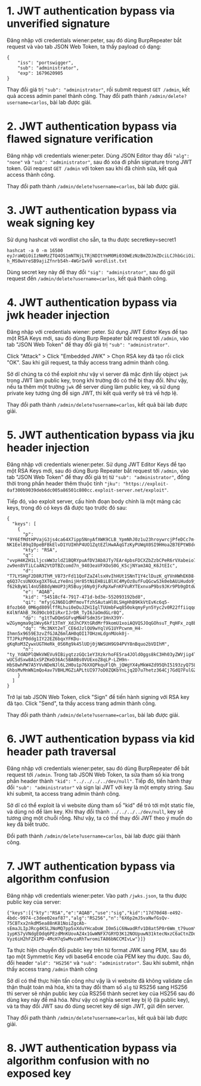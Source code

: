 # 1. JWT authentication bypass via unverified signature
Đăng nhập với credentials wiener:peter, sau đó dùng BurpRepeater bắt request và vào tab JSON Web Token, ta thấy payload có dạng:
```
{
    "iss": "portswigger",
    "sub": "administrator",
    "exp": 1679620905
}
```
Thay đổi giá trị `"sub": "administrator"`, rồi submit request `GET /admin`, kết quả access admin panel thành công. Thay đổi path thành `/admin/delete?username=carlos`, bài lab được giải.

# 2. JWT authentication bypass via flawed signature verification
Đăng nhập với credentials wiener:peter. Dùng JSON Editor thay đổi `"alg": "none"` và `"sub": "administrator"`, sau đó xóa đi phần signature trong JWT token. Gửi request `GET /admin` với token sau khi đã chỉnh sửa, kết quả access thành công.

Thay đổi path thành `/admin/delete?username=carlos`, bài lab được giải.

# 3. JWT authentication bypass via weak signing key
Sử dụng hashcat với wordlist cho sẵn, ta thu được secretkey=secret1
```
hashcat -a 0 -m 16500 eyJraWQiOiIzNmMzZTQ4OS1mNTNjLTRjNDItYmM0Mi03OWEzNzBmZDJmZDciLCJhbGciOiJIUzI1NiJ9.eyJpc3MiOiJwb3J0c3dpZ2dlciIsInN1YiI6IndpZW5lciIsImV4cCI6MTY3OTYyMTgwMX0.mZGr5au5sw-h_MS0wVreSB9ajiZfnrb54h-4WGrIwV0 wordlist.txt
```
Dùng secret key này để thay đổi `"sig": "administrator"`, sau đó gửi request đến `/admin/delete?username=carlos`, kết quả thành công.

# 4. JWT authentication bypass via jwk header injection
Đăng nhập với credentials wiener: peter. Sử dụng JWT Editor Keys để tạo một RSA Keys mới, sau đó dùng Burp Repeater bắt request tới `/admin`, vào tab "JSON Web Token" để thay đổi giá trị `"sub": "administrator"`. 

Click "Attack" > Click "Embedded JWK" > Chọn RSA key đã tạo rồi click "OK". Sau khi gửi request, ta thấy access trang admin thành công.

Sở dĩ chúng ta có thể exploit như vậy vì server đã mặc định lấy object `jwk` trong JWT làm public key, trong khi trường đó có thể bị thay đổi. Như vậy, nếu ta thêm một trường `jwk` để server dùng làm public key, và sử dụng private key tương ứng để sign JWT, thì kết quả verify sẽ trả về hợp lệ.

Thay đổi path thành `/admin/delete?username=carlos`, kết quả bài lab được giải.

# 5. JWT authentication bypass via jku header injection
Đăng nhập với credentials wiener:peter. Sử dụng JWT Editor Keys để tạo một RSA Keys mới, sau đó dùng Burp Repeater bắt request tới `/admin`, vào tab "JSON Web Token" để thay đổi giá trị từ `"sub": "administrator"`, đồng thời trong phần header thêm thuộc tính `"jku": "https://exploit-0af300b9039deb6dc005a86501c800cc.exploit-server.net/exploit"`.

Tiếp đó, vào exploit server, cấu hình đoạn body chính là một mảng các keys, trong đó có keys đã được tạo trước đó sau:
```
{
  "keys": [
    {
      "p": "9Y6EfMdtHPVajG3js4ca64X7ipp5NnyAfXWK9CLB_YpmNhJ0z1u23hroywrcjPfeDCc7m-NK1Eel89qI0peBFBkElvD1YUIHhP4UO1ZqtEZlHwAAqGTzKyPUWqX0SI9HHoa2B7EPtW8dcNfOcDDZtVCNdh30OVJspcmPJ9rIjnE",
      "kty": "RSA",
      "q": "vvpH4KZH1LljcsWW3zldZ1BQRYpuAfDV3Ab8JTy7EAr4pbsFDCXZbZzbCPeR6rVXabeio7b4p84rxRIRxXT982Wr7rzQ1EmPTA8nGWYg8syU-zw9en8VTiLCaAN2VtDTBZcomd7n_9403eaVFXOoS0G_K5cjNYam3AQ_K6JtEIc",
      "d": "T7LYSHgF2D8RJThM_V873rFd11QoFZaZ4lsxHvIhHUt1SNnT1Y4clDuzK_qYVnHWhEK08-q6Q37csUNXXxg3XT6uLzYe8nijHr85tNiEH8iLBlXC4MyOz8ufFuQGcwS3k0ebAUiHudo9jtQCdWoNP-f62kByWil4nU5B8dyWmUP3jR5Buyj6Ny0jFxRpXwFnKFVuRYTExnvaP9bs9JKr9Pb9gDtdwadbVHe606Vxpc80gNbDgu5Yiib9fOWFi0xhbDhRwxTa9eTfkMCu7DwnVadWd9p34MfadelAeVOFeg1yJxT7x41TTtBxSjwaVNoyBVxv_Isw8_Cy6tK2nF1qoQ",
      "e": "AQAB",
      "kid": "54518cf4-7917-471d-bd3e-552093192bd8",
      "qi": "mfyjGJN6D1dMfmovTfzhSAutaHl0LSHgHhB9KkVtEvKc6q5-8fozb60_0M6gd809lffRLhui0eDuJZH1IglTUUmbFwq850okqmyFyn5Yyc2v0R22ffiiqqqtVCPIrvqE-K4lNfAhB_7Kd9Ocb9IiRxrIJrDR_TyI6JaOmdGLr8Q",
      "dp": "g1tTwDQmSGFvqMN4FSdm3Sr1HnX39Y-wZGymgma9g1Wvy6kf13TmY_XdJhCPXtGRdMrf9komU1xoiAQVQSJOqGOhsuT_PqHFx_zq8bsOpZUqruSfdXVbJ26pQDyaat5KWygQ5BhxoMrp4t1uz1EyhO2sXs0zQh63hBBIhjdhJeE",
      "dq": "Mc3NXt2eT_CE6dJzlQU9wYqlVG1UYPcwnm_H4-Ihmn5x9659E3zvZfGJAZ6mlAH0qOI17OHzmLdgnMUok0j-TTJPkzP0ddg1IY22EZ6bqxYFKDu-gKqRoM3ZywxUGTHeRk_0S6Rg9k45lUDj0jNWSUH9G94PVY8nBquo2bVDIhM",
      "n": "ty_YdADPlQWkVWEVu9IBiyqtzzGQc1eY3XzkrhoFE5ra4JOldOggs8kC3Hh03yZWVjig4T8J57b0KJ5P6UyLbdnD2BEmbHkK5za-wUCSdSxw8A1xSPZKeD36Ac5BA0Bs0VUExoZ8qLP-LZH9n-HbS8whPW7A5YVvNDeNJl6L2H0u1p76XXQPkquFlQh_jQWgYX4yMkW4Zd95QhI5193zyQ75LEAZe-GhbsMvMnWN1mQo4av7VBHLMGZiAPLtUI977oD0ZQKbYnLjq2D7u7hetz364Cj7GdQ7FulGZcFqI40lkSKT_e0xe6XKEUxoaJ4vJbE12_FHiGujKck0EMctlw"
    }
  ]
}
```
Trở lại tab JSON Web Token, click "Sign" để tiến hành signing với RSA key đã tạo. Click "Send", ta thấy access trang admin thành công.

Thay đổi path thành `/admin/delete?username=carlos`, bài lab được giải.

# 6. JWT authentication bypass via kid header path traversal
Đăng nhập với credentials wiener:peter, sau đó dùng BurpRepeater để bắt request tới `/admin`. Trong tab JSON Web Token, ta sửa tham số kia trong phần header thành `"kid": "../../../../dev/null"`. Tiếp đó, tiến hành thay đổi `"sub": "administrator"` và sign lại JWT với key là một empty string. Sau khi submit, ta access trang admin thành công.

Sở dĩ có thể exploit là vì website dùng tham số "kid" để trỏ tới một static file, và dùng nó để làm key. Khi thay đổi thành `../../../../dev/null`, key sẽ tương ứng một chuỗi rỗng. Như vậy, ta có thể thay đổi JWT theo ý muốn do key đã biết trước.

Đổi path thành `/admin/delete?username=carlos`, bài lab được giải thành công.

# 7. JWT authentication bypass via algorithm confusion
Đăng nhập với credentials wiener:peter. Vào path `/jwks.json`, ta thu được public key của server:
```
{"keys":[{"kty":"RSA","e":"AQAB","use":"sig","kid":"17d70d48-e492-4bdc-9974-c3dee02eaf87","alg":"RS256","n":"6X6p2mJ5vaNwfGsQv-75CBTxx2nkdM5ea88nK81NoiZgcAb-sEmaJLIpJRcg4KSLJNoMQ7pp5xXduYHcaDoW_I0m5iC6NwadRfv1D8at5P0r6Wm_t79uomYed7bqU9ia098yRcGgjrG8FNQPPdrtTMHintVzUFgfO6N9xLWCCqD9tpLioTJMNEB6UAJkksv-1ypKS7yVNdgEOdq6PEzdMnKUovAZ4x1GwWNFX7GRYD3K12NOUpuwN31ktecNxzC6aCtnZDd9afRwYaQEx3svTopEJIRGcBXFYDoS0-Vyz6iH2hFZX1PD-4McH7qSwMvzaRhTwromiTA86bNCCMIvLw"}]}
```
Ta thực hiện chuyển đổi public key trên từ format JWK sang PEM, sau đó tạo một Symmetric Key với base64 encode của PEM key thu được. Sau đó, đổi header `"ald": "HS256"` và `"sub": "administrator"`. Sau khi submit, nhận thấy access trang `/admin` thành công

Sở dĩ có thể thực hiện tấn công như vậy là vì website đã không validate cẩn thận thuật toán mã hóa, khi ta thay đổi tham số `alg` từ RS256 sang HS256 thì server sẽ nhận public key của RS256 thành secret key của HS256 sau đó dùng key này để mã hóa. Như vậy có nghĩa secret key bị lộ (là public key), và ta thay đổi JWT sau đó dùng secret key để sign JWT, gửi đến server.

Thay đổi path thành `/admin/delete?username=carlos`, kết quả bài lab được giải.

# 8. JWT authentication bypass via algorithm confusion with no exposed key
